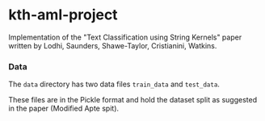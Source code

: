 # kth-aml-project
Implementation of the "Text Classification using String Kernels" paper written by Lodhi, Saunders, Shawe-Taylor, Cristianini, Watkins.

### Data
The ```data``` directory has two data files ```train_data``` and ```test_data```.

These files are in the Pickle format and hold the dataset split as suggested in the paper (Modified Apte spit).
